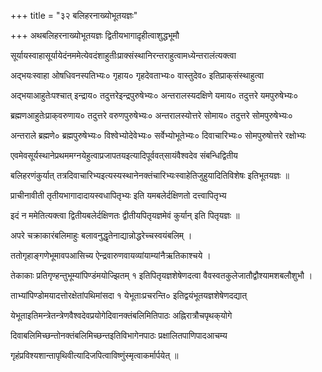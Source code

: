 +++
title = "३२ बलिहरनाख्योभूतयज्ञः"

+++
अथबलिहरनाख्योभूतयज्ञः द्वितीयभागादृ़हीत्वाशुद्धभूमौ

सूर्यायस्वाहासूर्यायेदंनममेत्येवदंशाहुतीःप्राक्संस्थानिरन्तराहुत्वामध्येन्तरालंत्यक्‍त्वा

अद्भयःस्वाहा ओषधिवनस्पतिभ्यः० गृहाय० गृहदेवताभ्यः० वास्तुदेव० इतिप्राक्‌संस्थाहुत्वा

अद्भयाआहुतेःपश्चात् इन्द्राय० तदुत्तरेइन्द्रपुरुषेभ्यः० अन्तरालस्यदक्षिणे यमाय० तदुत्तरे यमपुरुषेभ्यः०

ब्रह्मणआहुतेःप्राक्‌वरुणाय० तदुत्तरे वरुणपुरुषेभ्यः० अन्तरालस्योत्तरे सोमाय० तदुत्तरे सोमपुरुषेभ्यः०

अन्तराले ब्रह्मणे० ब्रह्मपुरुषेभ्यः० विश्वेभ्योदेवेभ्यः० सर्वेभ्योभूतेभ्यः० दिवाचारिभ्यः० सोमपुरुषोत्तरे रक्षोभ्यः

एवमेवसूर्यस्थानेप्रथममग्नयेहुत्वाप्रजापतयइत्यादिपूर्ववत्‌सायंवैश्वदेव संबन्धिद्वितीय

बलिहरणंकुर्यात् तत्रदिवाचारिभ्यइत्यस्यस्थानेनक्तंचारिभ्यःस्वाहेतिजुहुयादितिविशेषः इतिभूतयज्ञः ॥

प्राचीनावीती तृतीयभागादादायस्वधापितृभ्यः इति यमबलेर्दक्षिणतो दत्त्वापितृभ्य

इदं न ममेतित्यक्‍त्वा द्वितीयबलेर्दक्षिणतः द्वीतीयपितृयज्ञमेवं कुर्यान् इति पितृयज्ञः ॥

अपरे चक्राकारंबलिमाहुः बलावनुद्धृतेनाद्यान्नोद्धरेच्चस्वयंबलिम् ।

ततोगृहाङ्‌गणेभूमावपआसिच्य ऐन्द्रवारुणवायव्यांयाम्यांनैऋतिकाश्चये ।

तेकाकाः प्रतिगृण्हन्तुभूम्यांपिण्डंमयोज्झितम् १ इतिपितृयज्ञशेषेणदत्वा वैवस्वतकुलेजातौद्वौश्यामशबलौशुभौ ।

ताभ्यांपिण्डोमयादत्तोरक्षेतांपथिमांसदा १ येभूताःप्रचरन्ति० इतिद्वयंभूतयज्ञशेषेणदद्यात्

येभूताइतिमन्त्रेतन्त्रेणवैश्वदेवप्रयोगेदिवानक्तंबलिमितिपाठः अह्निरात्रौचपृथक्‌योगे

दिवाबलिमिच्छन्तोनक्तंबलिमिच्छन्तइतिविभागेनपाठः प्रक्षालितपाणिपादआचम्य

गृहंप्रविश्यशान्तापृथिवीत्यादिजपित्वाविष्णुंस्मृत्वाकर्मार्पयेत् ॥
